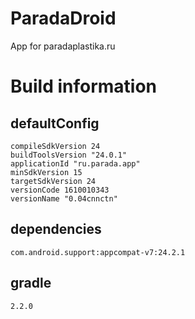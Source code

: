 # ParadaDroid
App for paradaplastika.ru

# Build information
## defaultConfig
    compileSdkVersion 24
    buildToolsVersion "24.0.1"
	applicationId "ru.parada.app"
	minSdkVersion 15
	targetSdkVersion 24
	versionCode 1610010343
	versionName "0.04cnnctn"
## dependencies
	com.android.support:appcompat-v7:24.2.1
## gradle
    2.2.0
